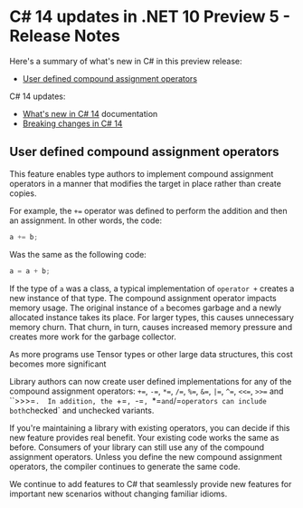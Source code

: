 # C# 14 updates in .NET 10 Preview 5 - Release Notes

Here's a summary of what's new in C# in this preview release:

- [User defined compound assignment operators](#user-defined-compound-assignment-operators)

C# 14 updates:

- [What's new in C# 14](https://learn.microsoft.com/dotnet/csharp/whats-new/csharp-14) documentation
- [Breaking changes in C# 14](https://learn.microsoft.com/dotnet/csharp/whats-new/breaking-changes/compiler%20breaking%20changes%20-%20dotnet%2010)

## User defined compound assignment operators

This feature enables type authors to implement compound assignment operators in a manner that modifies the target in place rather than create copies.

For example, the `+=` operator was defined to perform the addition and then an assignment. In other words, the code:

```csharp
a += b;
```

Was the same as the following code:

```csharp
a = a + b;
```

If the type of `a` was a class, a typical implementation of `operator +` creates a new instance of that type. The compound assignment operator impacts memory usage. The original instance of `a` becomes garbage and a newly allocated instance takes its place. For larger types, this causes unnecessary memory churn. That churn, in turn,  causes increased memory pressure and creates more work for the garbage collector.

As more programs use Tensor types or other large data structures, this cost becomes more significant

Library authors can now create user defined implementations for any of the compound assignment operators:  `+=`, `-=`, `*=`, `/=`, `%=`, `&=`, `|=`, `^=`, `<<=`, `>>=` and ``>>>=`.  In addition, the `+=`, `-=`, `*=` and `/=` operators can include both `checked` and unchecked variants.

If you're maintaining a library with existing operators, you can decide if this new feature provides real benefit. Your existing code works the same as before. Consumers of your library can still use any of the compound assignment operators. Unless you define the new compound assignment operators, the compiler continues to generate the same code.

We continue to add features to C# that seamlessly provide new features for important new scenarios without changing familiar idioms.
